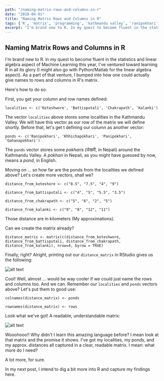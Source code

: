 ```yaml
---
path: "/naming-matrix-rows-and-columns-in-r"
date: "2018-04-01"
title: "Naming Matrix Rows and Columns in R"
tags: ['R', 'matrix', 'programming', 'kathmandu valley', 'ranipokhari', 'gahanapokhari', 'khhichapokhari', 'panipokhari', 'koteshwore', 'battisputali', 'kalanki', 'chakrapath']
excerpt: "I'm brand new to R. In my quest to become fluent in the statistics aspect of Machine Learning this year, I've ventured toward learning R in all its glory. As a part of that venture, I bumped into how one could actually give names to rows and columns in R's matrix."
---
```


## Naming Matrix Rows and Columns in R

I'm brand new to R. In my quest to become fluent in the statistics and linear algebra aspect of Machine Learning this year, I've ventured toward learning R in all its glory (I might also go with Python/Matlab for the linear algebra aspect). As a part of that venture, I bumped into how one could actually give names to rows and columns in R's matrix.

Here's how to do so:

First, you get your column and row names defined:

`localities <- c('Koteshwore', 'Battisputali', 'Chakrapath', 'Kalanki')`

The vector `localities` above stores some localities in the Kathmandu Valley. We will have this vector as our row of the matrix we will define shortly. Before that, let's get t defining our column as another vector:

`ponds <- c('Ranipokhari', 'Khhichapokhari', 'Panipokhari', 'Gahanapokhari')`

The `ponds` vector stores some *pokharis* (पोखरी, in Nepali) around the Kathmandu Valley. A *pokhari* in Nepali, as you might have guessed by now, means a *pond*, in English.

Moving on ... so how far are the ponds from the localities we defined above? Let's create more vectors, shall we?

`distance_from_koteshore <- c("8.5", "7.5", "4", "9")`

`distance_from_battisputali <- c("4", "5", "5.5", "3.5")`

`distance_from_chakrapath <- c("5", "6", "2", "5")`

`distance_from_kalanki <- c("9", "8", "12", "11")`

Those distance are in kilometers (My approximations).

Can we create the matrix already? 

`distance_matrix <- matrix(c(distance_from_koteshwore, distance_from_battisputali, distance_from_chakrapath, distance_from_kalanki), nrow=4, byrow = TRUE)`

Finally, right? Alright, printing out our `distance_matrix` in RStudio gives us the following:

![alt text](http://res.cloudinary.com/dwstpvoqc/image/upload/v1522603265/matrix-in-r-1.png "Matrix without named rows and columns in RStudio")



Cool! Well, almost ... would be way cooler if we could just name the rows and columns too. And we can. Remember our `localities` and `ponds` vectors above? Let's put them to good use:

`colnames(distance_matrix) <- ponds`

`rownames(distance_matrix) <- rows`

Look what we've got! A readable, understandable matrix:

![alt text](http://res.cloudinary.com/dwstpvoqc/image/upload/v1522603531/matrix-in-r-rows-columns.png "Matrix with  named rows and columns in RStudio")

Wooohooo!! Why didn't I learn this amazing language before? I mean look at that matrix and the promise it shows. I've got my localities, my ponds, and my approx. distances all captured in a clear, readable matrix. I mean: what more do I need? 

A lot more, for sure. 

In my next post, I intend to dig a bit more into R and capture my findings here. 
